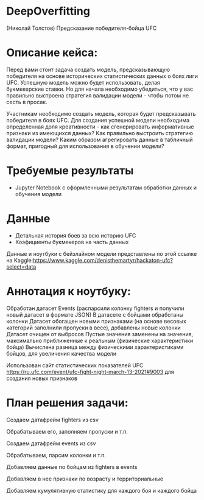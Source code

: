 # DeepOverfitting
(Николай Толстов) Предсказание победителя-бойца UFC
# Описание кейса:

Перед вами стоит задача создать модель, предсказывающую победителя на основе исторических статистических данных о боях лиги UFC. Успешную модель можно будет использовать, делая букмекерские ставки. Но для начала необходимо убедиться, что у вас правильно выстроена стратегия валидации модели - чтобы потом не сесть в просак.

Участникам необходимо создать модель, которая будет предсказывать победителя в боях UFC. Для создания успешной модели необходима определенная доля креативности - как сгенерировать информативные признаки из имеющихся данных? Как правильно выстроить стратегию валидации модели? Каким образом агрегировать данные в табличный формат, пригодный для использования в обучении модели?

# Требуемые результаты

- Jupyter Notebook с оформленными результатам обработки данных и обучения модели

# Данные

- Детальная история боев за всю историю UFC
- Коэфициенты букмекеров на часть данных

Данные и ноутбуки с бейзлайном модели представлены по этой ссылке на Kaggle:https://www.kaggle.com/denisthemartyr/hackaton-ufc?select=data
# Аннотация к ноутбуку:

Обработан датасет Events (распарсили колонку fighters и получили новый датасет в формате JSON)
В датасете с бойцами обработаны колонки
Датасет обогащен новыми признаками (на основе весовых категорий заполнили пропуски в весе), добавлены новые колонки
Датасет очищен от выбросов
Пустые значения заменены на значения, максимально приближенные к реальным (физические характеристики бойца)
Вычислена разница между физическими характеристиками бойцов, для увеличения качества модели

Использован сайт статистических показателей UFC https://ru.ufc.com/event/ufc-fight-night-march-13-2021#9003
для создания новых признаков

# План решения задачи:

Создаем датафрейм fighters из csv​

Обрабатываем его, заполняем пропуски и т.п.​

Создаем датафрейм events из csv​

Обрабатываем, парсим колонки и т.п.​

Добавляем данные по бойцам из fighters в events​

Добавляем в нее признаки по возрасту и территориальные​

Добавляем кумулятивную статистику для каждого боя и каждого бойца

